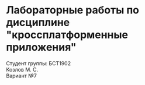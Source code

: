 # Лабораторные работы по дисциплине "кроссплатформенные приложения"
Студент группы: БСТ1902
<br>Козлов М. С.
<br>Вариант №7

